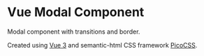 # Vue Modal Component

Modal component with transitions and border.

Created using [Vue 3](https://vuejs.org/) and semantic-html CSS framework [PicoCSS](https://picocss.com/).

<!-- ![Preview](./screenshot/Vue-Modal-Component.gif) -->
